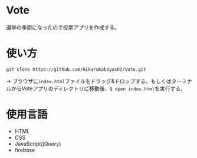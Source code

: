 # Vote
選挙の季節になったので投票アプリを作成する。

# 使い方
`git clone https://github.com/HikaruKobayashi/Vote.git`

→ ブラウザに`index.html`ファイルをドラッグ&ドロップする。もしくはターミナルからVoteアプリのディレクトリに移動後、`$ open index.html`を実行する。

# 使用言語
- HTML
- CSS
- JavaScript(jQuery)
- firebase
